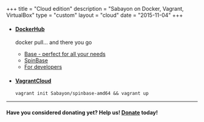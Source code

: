 +++
title = "Cloud edition"
description = "Sabayon on Docker, Vagrant, VirtualBox"
type = "custom"
layout = "cloud"
date = "2015-11-04"
+++

* #### [DockerHub](https://hub.docker.com/u/sabayon/dashboard/)

    docker pull... and there you go
    * [Base - perfect for all your needs](https://hub.docker.com/r/sabayon/base-amd64/)
    * [SpinBase](https://hub.docker.com/r/sabayon/spinbase-amd64/)
    * [For developers](https://hub.docker.com/r/sabayon/builer-amd64/)


* #### [VagrantCloud](https://atlas.hashicorp.com/Sabayon/boxes/spinbase-amd64)

    `vagrant init Sabayon/spinbase-amd64 && vagrant up`

<!---

* #### [Vagrant](http://dl.sabayon.org/iso/monthly/Sabayon_Linux_16.04_amd64_SpinBase.box")

    You can use that box locally with vagrant
    * [Download](http://dl.sabayon.org/iso/monthly/Sabayon_Linux_18.04_amd64_SpinBase.box)
    * [MD5](http://dl.sabayon.org/iso/monthly/Sabayon_Linux_18.04_amd64_SpinBase.box.md5)
    * [Package list](http://dl.sabayon.org/iso/monthly/Sabayon_Linux_18.04_amd64_SpinBase.iso.pkglist)

* #### [VirtualBox](http://dl.sabayon.org/iso/monthly/Sabayon_Linux_18.04_amd64_SpinBase-ovz.tar.gz)

    OVZ image
    * [Download](http://dl.sabayon.org/iso/monthly/Sabayon_Linux_18.04_amd64_SpinBase-ovz.tar.gz)
    * [MD5](http://dl.sabayon.org/iso/monthly/Sabayon_Linux_18.04_amd64_SpinBase-ovz.tar.gz.md5)
    * [Package list](http://dl.sabayon.org/iso/monthly/Sabayon_Linux_18.04_amd64_SpinBase.iso.pkglist)

* #### [QEMU](http://dl.sabayon.org/iso/monthly/Sabayon_Linux_18.04_amd64_SpinBase-qemu.tar.gz)

    Qcow2 images
    * [Download](http://dl.sabayon.org/iso/monthly/Sabayon_Linux_18.04_amd64_SpinBase-qemu.tar.gz)
    * [MD5](http://dl.sabayon.org/iso/monthly/Sabayon_Linux_18.04_amd64_SpinBase-qemu.tar.gz-md5)
    * [Package list](http://dl.sabayon.org/iso/monthly/Sabayon_Linux_18.04_amd64_SpinBase-iso.pkglist)

-->

<hr>

#### Have you considered donating yet? Help us! [Donate](/donate) today!
